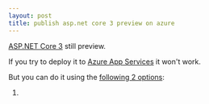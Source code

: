 ```yaml
---
layout: post
title: publish asp.net core 3 preview on azure
---
```


[ASP.NET Core 3](https://devblogs.microsoft.com/dotnet/announcing-net-core-3-0-preview-6/) still preview.

If you try to deploy it to [Azure App Services](https://azure.microsoft.com/en-ca/services/app-service/) it won't work.

But you can do it using the [following 2 options](https://azure.microsoft.com/en-ca/services/app-service/):

1. 
